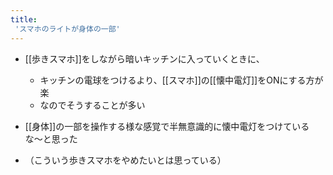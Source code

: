 ```yaml
---
title:
 'スマホのライトが身体の一部'
---
```


- [[歩きスマホ]]をしながら暗いキッチンに入っていくときに、
    - キッチンの電球をつけるより、[[スマホ]]の[[懐中電灯]]をONにする方が楽
    - なのでそうすることが多い
- [[身体]]の一部を操作する様な感覚で半無意識的に懐中電灯をつけているな〜と思った

- （こういう歩きスマホをやめたいとは思っている）